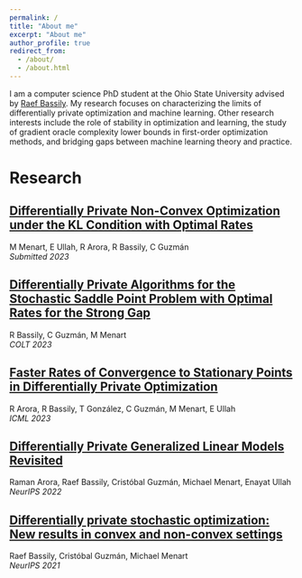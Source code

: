 ```yaml
---
permalink: /
title: "About me"
excerpt: "About me"
author_profile: true
redirect_from: 
  - /about/
  - /about.html
---
```


I am a computer science PhD student at the Ohio State University advised by [Raef Bassily](https://sites.google.com/view/rbassily). My research focuses on characterizing the limits of differentially private optimization and machine learning. Other research interests include the role of stability in optimization and learning, the study of gradient oracle complexity lower bounds in first-order optimization methods, and bridging gaps between machine learning theory and practice.

Research
=====

[Differentially Private Non-Convex Optimization under the KL Condition with Optimal Rates](https://arxiv.org/abs/2311.13447)
-----

M Menart, E Ullah, R Arora, R Bassily, C Guzmán  
*Submitted 2023*

[Differentially Private Algorithms for the Stochastic Saddle Point Problem with Optimal Rates for the Strong Gap](https://arxiv.org/abs/2302.12909)
-----

R Bassily, C Guzmán, M Menart  
*COLT 2023*

[Faster Rates of Convergence to Stationary Points in Differentially Private Optimization](https://arxiv.org/pdf/2206.00846.pdf)
-----

R Arora, R Bassily, T González, C Guzmán, M Menart, E Ullah  
*ICML 2023*

[Differentially Private Generalized Linear Models Revisited](https://arxiv.org/abs/2205.03014)
-----

Raman Arora, Raef Bassily, Cristóbal Guzmán, Michael Menart, Enayat Ullah  
*NeurIPS 2022*

[Differentially private stochastic optimization: New results in convex and non-convex settings](https://proceedings.neurips.cc/paper/2021/file/4ddb5b8d603f88e9de689f3230234b47-Paper.pdf)
-----

Raef Bassily, Cristóbal Guzmán, Michael Menart  
*NeurIPS 2021*

